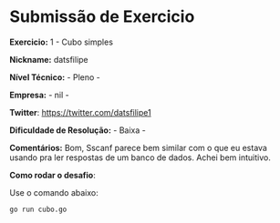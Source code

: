 # Submissão de Exercicio

**Exercicio:** 1 - Cubo simples

**Nickname:** datsfilipe

**Nível Técnico:** - Pleno -

**Empresa:** - nil -

**Twitter**: https://twitter.com/datsfilipe1

**Dificuldade de Resolução:** - Baixa -

**Comentários:** Bom, Sscanf parece bem similar com o que eu estava usando pra ler respostas de um banco de dados. Achei bem intuitivo.

**Como rodar o desafio**: 

Use o comando abaixo: 

```bash
go run cubo.go
```
